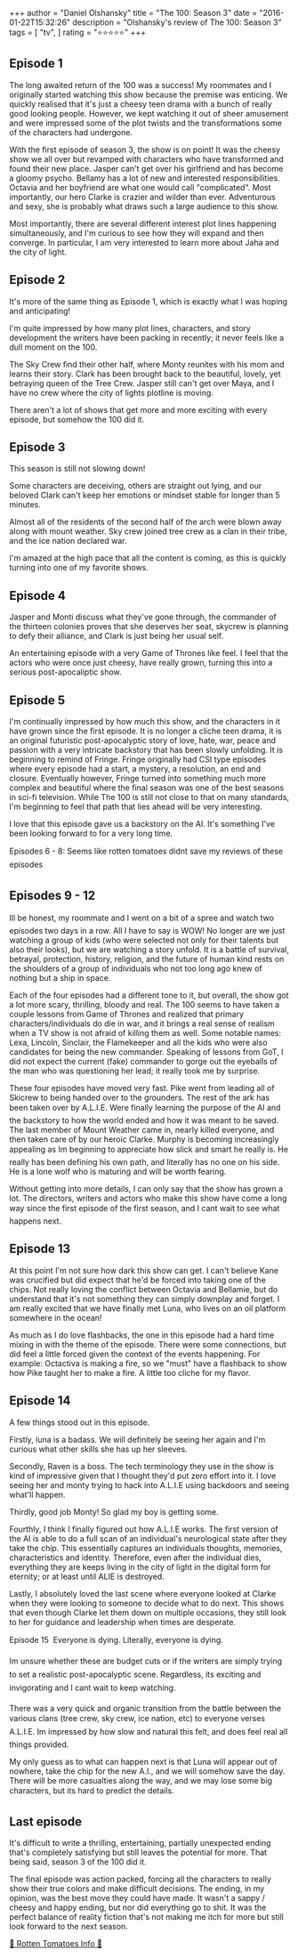 +++
author = "Daniel Olshansky"
title = "The 100: Season 3"
date = "2016-01-22T15:32:26"
description = "Olshansky's review of The 100: Season 3"
tags = [
    "tv",
]
rating = "⭐⭐⭐⭐⭐"
+++

Episode 1
-------------

The long awaited return of the 100 was a success! My roommates and I originally started watching this show because the premise was enticing. We quickly realised that it's just a cheesy teen drama with a bunch of really good looking people. However, we kept watching it out of sheer amusement and were impressed some of the plot twists and the transformations some of the characters had undergone.

With the first episode of season 3, the show is on point! It was the cheesy show we all over but revamped with characters who have transformed and found their new place. Jasper can't get over his girlfriend and has become a gloomy psycho. Bellamy has a lot of new and interested responsibilities. Octavia and her boyfriend are what one would call "complicated". Most importantly, our hero Clarke is crazier and wilder than ever. Adventurous and sexy, she is probably what draws such a large audience to this show. 

Most importantly, there are several different interest plot lines happening simultaneously, and I'm curious to see how they will expand and then converge. In particular, I am very interested to learn more about Jaha and the city of light.

Episode 2
-------------

It's more of the same thing as Episode 1, which is exactly what I was hoping and anticipating!

I'm quite impressed by how many plot lines, characters, and story development the writers have been packing in recently; it never feels like a dull moment on the 100.

The Sky Crew find their other half, where Monty reunites with his mom and learns their story. Clark has been brought back to the beautiful, lovely, yet betraying queen of the Tree Crew. Jasper still can't get over Maya, and I have no crew where the city of lights plotline is moving.

There aren't a lot of shows that get more and more exciting with every episode, but somehow the 100 did it.

Episode 3
-------------

This season is still not slowing down!

Some characters are deceiving, others are straight out lying, and our beloved Clark can't keep her emotions or mindset stable for longer than 5 minutes.

Almost all of the residents of the second half of the arch were blown away along with mount weather. Sky crew joined tree crew as a clan in their tribe, and the ice nation declared war.

I'm amazed at the high pace that all the content is coming, as this is quickly turning into one of my favorite shows.

Episode 4
-------------
Jasper and Monti discuss what they've gone through, the commander of the thirteen colonies proves that she deserves her seat, skycrew is planning to defy their alliance, and Clark is just being her usual self.

An entertaining episode with a very Game of Thrones like feel. I feel that the actors who were once just cheesy, have really grown, turning this into a serious post-apocaliptic show.

Episode 5
-------------
I'm continually impressed by how much this show, and the characters in it have grown since the first episode. It is no longer a cliche teen drama, it is an original futuristic post-apocalyptic story of love, hate, war, peace and passion with a very intricate backstory that has been slowly unfolding. It is beginning to remind of Fringe. Fringe originally had CSI type episodes where every episode had a start, a mystery, a resolution, an end and closure. Eventually however, Fringe turned into something much more complex and beautiful where the final season was one of the best seasons in sci-fi television. While The 100 is still not close to that on many standards, I'm beginning to feel that path that lies ahead will be very interesting.

I love that this episode gave us a backstory on the AI. It's something I've been looking forward to for a very long time.

Episodes 6 - 8: Seems like rotten tomatoes didnt save my reviews of these episodes

Episodes 9 - 12
----------------------
Ill be honest, my roommate and I went on a bit of a spree and watch two episodes two days in a row. All I have to say is WOW! No longer are we just watching a group of kids (who were selected not only for their talents but also their looks), but we are watching a story unfold. It is a battle of survival, betrayal, protection, history, religion, and the future of human kind rests on the shoulders of a group of individuals who not too long ago knew of nothing but a ship in space.

Each of the four episodes had a different tone to it, but overall, the show got a lot more scary, thrilling, bloody and real. The 100 seems to have taken a couple lessons from Game of Thrones and realized that primary characters/individuals do die in war, and it brings a real sense of realism when a TV show is not afraid of killing them as well. Some notable names: Lexa, Lincoln, Sinclair, the Flamekeeper and all the kids who were also candidates for being the new commander. Speaking of lessons from GoT, I did not expect the current (fake) commander to gorge out the eyeballs of the man who was questioning her lead; it really took me by surprise.

These four episodes have moved very fast. Pike went from leading all of Skicrew to being handed over to the grounders. The rest of the ark has been taken over by A.L.I.E. Were finally learning the purpose of the AI and the backstory to how the world ended and how it was meant to be saved. The last member of Mount Weather came in, nearly killed everyone, and then taken care of by our heroic Clarke. Murphy is becoming increasingly appealing as Im beginning to appreciate how slick and smart he really is. He really has been defining his own path, and literally has no one on his side. He is a lone wolf who is maturing and will be worth fearing.

Without getting into more details, I can only say that the show has grown a lot. The directors, writers and actors who make this show have come a long way since the first episode of the first season, and I cant wait to see what happens next.

Episode 13
---------------
At this point I'm not sure how dark this show can get. I can't believe Kane was crucified but did expect that he'd be forced into taking one of the chips. Not really loving the conflict between Octavia and Bellamie, but do understand that it's not something they can simply downplay and forget. I am really excited that we have finally met Luna, who lives on an oil platform somewhere in the ocean!

As much as I do love flashbacks, the one in this episode had a hard time mixing in with the theme of the episode. There were some connections, but did feel a little forced given the context of the events happening. For example: Octactiva is making a fire, so we "must" have a flashback to show how Pike taught her to make a fire. A little too cliche for my flavor.

Episode 14
--------------
A few things stood out in this episode.

Firstly, luna is a badass. We will definitely be seeing her again and I'm curious what other skills she has up her sleeves.

Secondly, Raven is a boss. The tech terminology they use in the show is kind of impressive given that I thought they'd put zero effort into it. I love seeing her and monty trying to hack into A.L.I.E using backdoors and seeing what'll happen.

Thirdly, good job Monty! So glad my boy is getting some.

Fourthly, I think I finally figured out how A.L.I.E works. The first version of the AI is able to do a full scan of an individual's neurological state after they take the chip. This essentially captures an individuals thoughts, memories, characteristics and identity. Therefore, even after the individual dies, everything they are keeps living in the city of light in the digital form for eternity; or at least until ALIE is destroyed.

Lastly, I absolutely loved the last scene where everyone looked at Clarke when they were looking to someone to decide what to do next. This shows that even though Clarke let them down on multiple occasions, they still look to her for guidance and leadership when times are desperate.

Episode 15

Everyone is dying. Literally, everyone is dying.

Im unsure whether these are budget cuts or if the writers are simply trying to set a realistic post-apocalyptic scene. Regardless, its exciting and invigorating and I cant wait to keep watching.

There was a very quick and organic transition from the battle between the various clans (tree crew, sky crew, ice nation, etc) to everyone verses A.L.I.E. Im impressed by how slow and natural this felt, and does feel real all things provided.

My only guess as to what can happen next is that Luna will appear out of nowhere, take the chip for the new A.I., and we will somehow save the day. There will be more casualties along the way, and we may lose some big characters, but its hard to predict the details.

Last episode
-----------------
It's difficult to write a thrilling, entertaining, partially unexpected ending that's completely satisfying but still leaves the potential for more. That being said, season 3 of the 100 did it. 

The final episode was action packed, forcing all the characters to really show their true colors and make difficult decisions. The ending, in my opinion, was the best move they could have made. It wasn't a sappy / cheesy and happy ending, but nor did everything go to shit. It was the perfect balance of reality fiction that's not making me itch for more but still look forward to the next season.

[🍅 Rotten Tomatoes Info 🍅](https://www.rottentomatoes.com//tv/the_100/s03)